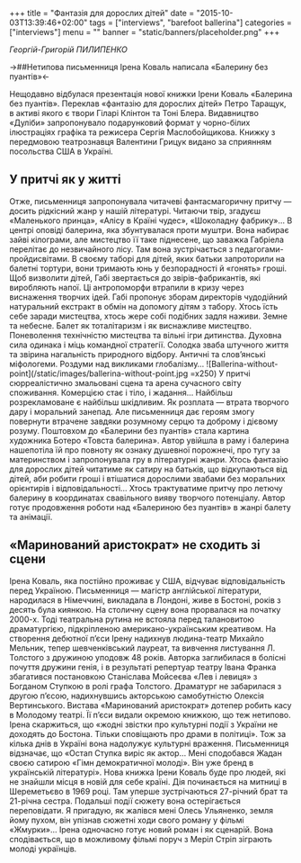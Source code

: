 +++
title = "Фантазія для дорослих дітей"
date = "2015-10-03T13:39:46+02:00"
tags = ["interviews", "barefoot ballerina"]
categories = ["interviews"]
menu = ""
banner = "static/banners/placeholder.png"
+++

*Георгій-Григорій ПИЛИПЕНКО*

->##Нетипова письменниця Ірена Коваль написала «Балерину без пуантів»<-

Нещодавно відбулася презентація нової книжки Ірени Коваль «Балерина без пуантів». Переклав «фантазію для дорослих дітей» Петро Таращук, в активі якого є твори Гіларі Клінтон та Тоні Блера. Видавництво «Дуліби» запропонувало подарунковий формат у чорно-білих ілюстраціях графіка та режисера Сергія Маслобойщикова. Книжку з передмовою театрознавця Валентини Грицук видано за сприянням посольства США в Україні.
## У притчі як у житті

Отже, письменниця запропонувала читачеві фантасмагоричну притчу — досить рідкісний жанр у нашій літературі. Читаючи твір, згадуєш «Маленького принца», «Алісу в Країні чудес», «Шоколадну фабрику»… В центрі оповіді балерина, яка збунтувалася проти муштри. Вона набирає зайві кілограми, але мистецтво її таке піднесене, що заважка Габріела перелітає до незвичайного лісу. Там вона зустрічається з педагогами-пройдисвітами. В своєму таборі для дітей, яких батьки запроторили на балетні тортури, вони тримають юнь у безпорадності й «гонять» гроші. Щоб визволити дітей, Габі звертається до звірів-фабрикантів, які виробляють напої. Ці антропоморфи втрапили в кризу через виснаження творчих ідей. Габі пропонує зборам директорів чудодійний натуральний екстракт в обмін на допомогу дітям з табору.
Хтось їсть себе заради мистецтва, хтось жере собі подібних задля наживи. Земне та небесне. Балет як тоталітаризм і як виснажливе мистецтво. Поневолення технічністю мистецтва та вільні ігри дитинства. Духовна сила одинака і міць командної стратегії. Солодка зваба штучного життя та звірина нагальність природного відбору. Античні та слов’янські міфологеми. Роздуми над викликами глобалізму…
![Ballerina-without-point](/static/images/ballerina-without-point.jpg =x250)
У притчі сюрреалістично змальовані сцена та арена сучасного світу споживання. Комерцією стає і тіло, і жадання… Найбільш розрекламоване є найбільш шкідливим. Як розплата — втрата творчого дару і моральний занепад. Але письменниця дає героям змогу повернути втрачене завдяки розумному серцю та доброму і дієвому розуму.
Поштовхом до «Балерини без пуантів» стала картина художника Ботеро «Товста балерина». Автор увійшла в раму і балерина нашепотіла їй про повноту як ознаку душевної порожнечі, про тугу за материнством і запропонувала гру в літературні жанри. Хтось фантазію для дорослих дітей читатиме як сатиру на батьків, що відкупаються від дітей, аби робити гроші і втішатися дорослими звабами без моральних орієнтирів і відповідальності…
Хтось трактуватиме притчу про летючу балерину в координатах свавільного вияву творчого потенціалу. Автор готує продовження роботи над «Балериною без пуантів» в жанрі балету та анімації.

## «Маринований аристократ» не сходить зі сцени
Ірена Коваль, яка постійно проживає у США, відчуває відповідальність перед Україною. Письменниця — магістр англійської літератури, народилася в Німеччині, викладала в Лондоні, живе в Бостоні, років з десять була киянкою. На столичну сцену вона прорвалася на початку 2000-х. Тоді театральна рутина не встояла перед талановитою драматургією, підкріпленою американо-українським креативом. На створення дебютної п’єси Ірену надихнув людина-театр Михайло Мельник, тепер шевченківський лауреат, та вивчення листування Л. Толстого з дружиною уподовж 48 років. Авторка заглибилася в болісні почуття дружини генія, і в результаті репертуар театру Івана Франка збагатився постановкою Станіслава Мойсеєва «Лев і левиця» з Богданом Ступкою в ролі графа Толстого.
Драматург не забарилася з другою п’єсою, надихнувшись акторською самобутністю Олексія Вертинського. Вистава «Маринований аристократ» дотепер робить касу в Молодому театрі. Її п’єси видали окремою книжкою, що теж нетипово.
Ірена скаржиться, що «жодні звістки про культурні події з України не доходять до Бостона. Тільки сповіщають про драми в політиці». Тож за кілька днів в Україні вона надолужує культурні враження. Письменниця відзначає, що «Остап Ступка виріс як актор… Мені сподобався Жадан своєю сатирою «Гімн демократичної молоді». Він уже бренд в українській літературі».
Нова книжка Ірени Коваль буде про людей, які не знайшли місця в новій для себе країні. Дія починається на митниці в Шереметьєво в 1969 році. Там уперше зустрічаються 27-річний брат та 21-річна сестра. Подальші події сюжету вона остерігається переповідати. Я пригадую, як жалівся мені Олесь Ульяненко, земля йому пухом, він упізнав сюжетні ходи свого роману у фільмі «Жмурки»… Ірена одночасно готує новий роман і як сценарій. Вона сподівається, що в можливому фільмі поруч з Меріл Стріп зіграють молоді українців.
